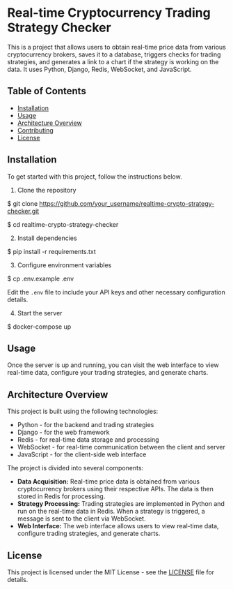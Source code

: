 # Real-time Cryptocurrency Trading Strategy Checker

This is a project that allows users to obtain real-time price data from various cryptocurrency brokers, saves it to a database, triggers checks for trading strategies, and generates a link to a chart if the strategy is working on the data. It uses Python, Django, Redis, WebSocket, and JavaScript.

## Table of Contents
- [Installation](#installation)
- [Usage](#usage)
- [Architecture Overview](#architecture-overview)
- [Contributing](#contributing)
- [License](#license)

## Installation

To get started with this project, follow the instructions below.

1. Clone the repository

$ git clone https://github.com/your_username/realtime-crypto-strategy-checker.git

$ cd realtime-crypto-strategy-checker

2. Install dependencies

$ pip install -r requirements.txt


3. Configure environment variables

$ cp .env.example .env

Edit the `.env` file to include your API keys and other necessary configuration details.

4. Start the server

$ docker-compose up



## Usage

Once the server is up and running, you can visit the web interface to view real-time data, configure your trading strategies, and generate charts.

## Architecture Overview

This project is built using the following technologies:

- Python - for the backend and trading strategies
- Django - for the web framework
- Redis - for real-time data storage and processing
- WebSocket - for real-time communication between the client and server
- JavaScript - for the client-side web interface

The project is divided into several components:

- **Data Acquisition:** Real-time price data is obtained from various cryptocurrency brokers using their respective APIs. The data is then stored in Redis for processing.
- **Strategy Processing:** Trading strategies are implemented in Python and run on the real-time data in Redis. When a strategy is triggered, a message is sent to the client via WebSocket.
- **Web Interface:** The web interface allows users to view real-time data, configure trading strategies, and generate charts.

## License

This project is licensed under the MIT License - see the [LICENSE](LICENSE) file for details.